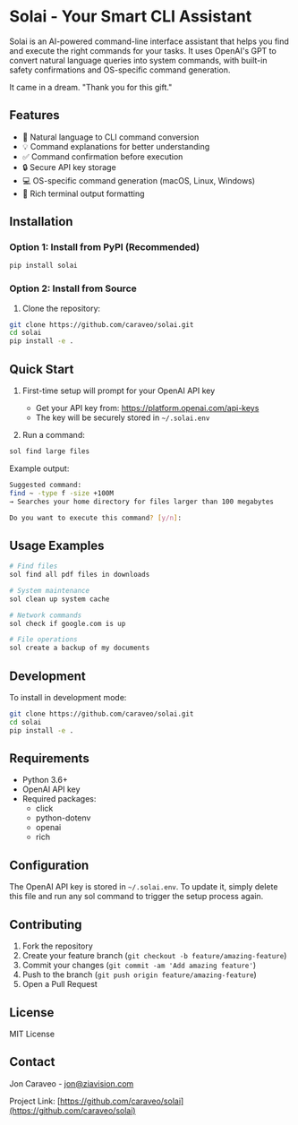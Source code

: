 # Solai - Your Smart CLI Assistant

Solai is an AI-powered command-line interface assistant that helps you find and execute the right commands for your tasks. It uses OpenAI's GPT to convert natural language queries into system commands, with built-in safety confirmations and OS-specific command generation.

It came in a dream. "Thank you for this gift."

## Features

- 🤖 Natural language to CLI command conversion
- 💡 Command explanations for better understanding
- ✅ Command confirmation before execution
- 🔒 Secure API key storage
- 💻 OS-specific command generation (macOS, Linux, Windows)
- 🎨 Rich terminal output formatting

## Installation

### Option 1: Install from PyPI (Recommended)
```bash
pip install solai
```

### Option 2: Install from Source
1. Clone the repository:
```bash
git clone https://github.com/caraveo/solai.git
cd solai
pip install -e .
```

## Quick Start

1. First-time setup will prompt for your OpenAI API key
   - Get your API key from: https://platform.openai.com/api-keys
   - The key will be securely stored in `~/.solai.env`

2. Run a command:

```bash
sol find large files
```

Example output:
```bash
Suggested command:
find ~ -type f -size +100M
→ Searches your home directory for files larger than 100 megabytes

Do you want to execute this command? [y/n]:
```

## Usage Examples

```bash
# Find files
sol find all pdf files in downloads

# System maintenance
sol clean up system cache

# Network commands
sol check if google.com is up

# File operations
sol create a backup of my documents
```

## Development

To install in development mode:

```bash
git clone https://github.com/caraveo/solai.git
cd solai
pip install -e .
```

## Requirements

- Python 3.6+
- OpenAI API key
- Required packages:
  - click
  - python-dotenv
  - openai
  - rich

## Configuration

The OpenAI API key is stored in `~/.solai.env`. To update it, simply delete this file and run any sol command to trigger the setup process again.

## Contributing

1. Fork the repository
2. Create your feature branch (`git checkout -b feature/amazing-feature`)
3. Commit your changes (`git commit -am 'Add amazing feature'`)
4. Push to the branch (`git push origin feature/amazing-feature`)
5. Open a Pull Request

## License

MIT License

## Contact

Jon Caraveo - jon@ziavision.com

Project Link: [https://github.com/caraveo/solai](https://github.com/caraveo/solai)
